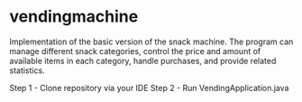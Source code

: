 # vendingmachine
Implementation of the basic version of the snack machine. The program can manage different snack categories, control the price and amount of available items in each category, handle purchases, and provide related statistics.

Step 1 - Clone repository via your IDE
Step 2 - Run VendingApplication.java
